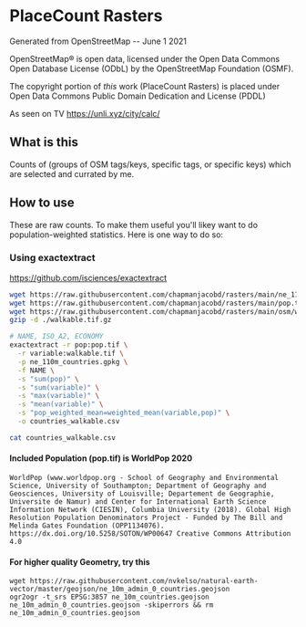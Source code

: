 # PlaceCount Rasters

Generated from OpenStreetMap -- June 1 2021

OpenStreetMap® is open data, licensed under the Open Data Commons Open Database License (ODbL) by the OpenStreetMap Foundation (OSMF).

The copyright portion of _this_ work (PlaceCount Rasters) is placed under Open Data Commons Public Domain Dedication and License (PDDL)

As seen on TV https://unli.xyz/city/calc/

## What is this

Counts of (groups of OSM tags/keys, specific tags, or specific keys) which are selected and currated by me.

## How to use

These are raw counts. To make them useful you'll likey want to do population-weighted statistics. Here is one way to do so:

### Using exactextract

https://github.com/isciences/exactextract

```sh
wget https://raw.githubusercontent.com/chapmanjacobd/rasters/main/ne_110m_countries.gpkg
wget https://raw.githubusercontent.com/chapmanjacobd/rasters/main/pop.tif
wget https://raw.githubusercontent.com/chapmanjacobd/rasters/main/osm/walkable.tif.gz
gzip -d ./walkable.tif.gz

# NAME, ISO_A2, ECONOMY
exactextract -r pop:pop.tif \
  -r variable:walkable.tif \
  -p ne_110m_countries.gpkg \
  -f NAME \
  -s "sum(pop)" \
  -s "sum(variable)" \
  -s "max(variable)" \
  -s "mean(variable)" \
  -s "pop_weighted_mean=weighted_mean(variable,pop)" \
  -o countries_walkable.csv

cat countries_walkable.csv
```

#### Included Population (pop.tif) is WorldPop 2020

    WorldPop (www.worldpop.org - School of Geography and Environmental Science, University of Southampton; Department of Geography and Geosciences, University of Louisville; Departement de Geographie, Universite de Namur) and Center for International Earth Science Information Network (CIESIN), Columbia University (2018). Global High Resolution Population Denominators Project - Funded by The Bill and Melinda Gates Foundation (OPP1134076). https://dx.doi.org/10.5258/SOTON/WP00647 Creative Commons Attribution 4.0

#### For higher quality Geometry, try this

```
wget https://raw.githubusercontent.com/nvkelso/natural-earth-vector/master/geojson/ne_10m_admin_0_countries.geojson
ogr2ogr -t_srs EPSG:3857 ne_10m_countries.geojson ne_10m_admin_0_countries.geojson -skiperrors && rm ne_10m_admin_0_countries.geojson
```
